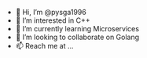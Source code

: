 - 👋 Hi, I’m @pysga1996
- 👀 I’m interested in C++
- 🌱 I’m currently learning Microservices
- 💞️ I’m looking to collaborate on Golang
- 📫 Reach me at ... 

<!---
pysga1996/pysga1996 is a ✨ special ✨ repository because its `README.md` (this file) appears on your GitHub profile.
You can click the Preview link to take a look at your changes.
--->
